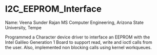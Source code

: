
# I2C_EEPROM_Interface

Name: Veena Sunder Rajan
MS Computer Engineering, Arizona State University, Tempe

Programmed a Character device driver to interface an EEPROM with the Intel Galileo Generation 1 Board to support read, write and ioctl calls from the user. Also, implemented non blocking calls using kernel workqueues.
